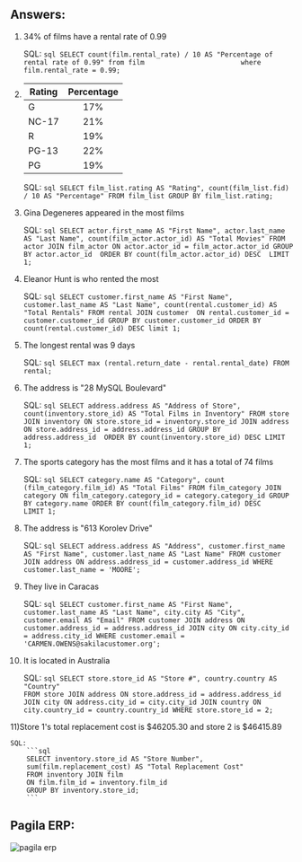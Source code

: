 ## Answers:

1) 34% of films have a rental rate of 0.99

    SQL:
        ```sql
        SELECT count(film.rental_rate) / 10 AS "Percentage of rental rate of 0.99"
        from film                       
        where film.rental_rate = 0.99;
        ```
2) 
    | Rating        | Percentage    |
    | ------------- |:-------------:|
    | G             | 17%           |
    | NC-17         | 21%           |
    | R             | 19%           |
    | PG-13         | 22%           |
    | PG            | 19%           |
    
    SQL:
        ```sql
        SELECT film_list.rating AS "Rating",
        count(film_list.fid) / 10 AS "Percentage"
        FROM film_list
        GROUP BY film_list.rating;
        ```
        
3) Gina Degeneres appeared in the most films

    SQL:
        ```sql
        SELECT actor.first_name AS "First Name",
        actor.last_name AS "Last Name",
        count(film_actor.actor_id) AS "Total Movies"
        FROM actor JOIN film_actor
        ON actor.actor_id = film_actor.actor_id
        GROUP BY actor.actor_id 
        ORDER BY count(film_actor.actor_id) DESC 
        LIMIT 1;
        ```
        
4) Eleanor Hunt is who rented the most

    SQL:
        ```sql
        SELECT customer.first_name AS "First Name",
        customer.last_name AS "Last Name",
        count(rental.customer_id) AS "Total Rentals"
        FROM rental JOIN customer 
        ON rental.customer_id = customer.customer_id
        GROUP BY customer.customer_id
        ORDER BY count(rental.customer_id) DESC
        limit 1;
        ```
        
5) The longest rental was 9 days

    SQL:
        ```sql
        SELECT max (rental.return_date - rental.rental_date)
        FROM rental;
        ```
        
6) The address is "28 MySQL Boulevard" 

    SQL:
        ```sql
        SELECT address.address AS "Address of Store", 
        count(inventory.store_id) AS "Total Films in Inventory"
        FROM store JOIN inventory
        ON store.store_id = inventory.store_id
        JOIN address ON store.address_id = address.address_id
        GROUP BY address.address_id 
        ORDER BY count(inventory.store_id) DESC
        LIMIT 1;
        ```

7) The sports category has the most films and it has a total of 74 films

    SQL:
        ```sql
        SELECT category.name AS "Category",
        count (film_category.film_id) AS "Total Films"
        FROM film_category JOIN category
        ON film_category.category_id = category.category_id
        GROUP BY category.name
        ORDER BY count(film_category.film_id) DESC                                                                                                                                                               
        LIMIT 1;
        ```

8) The address is "613 Korolev Drive"

    SQL:
        ```sql
        SELECT address.address AS "Address",
        customer.first_name AS "First Name",
        customer.last_name AS "Last Name"
        FROM customer JOIN address
        ON address.address_id = customer.address_id
        WHERE customer.last_name = 'MOORE';
        ```
        
9) They live in Caracas

    SQL:
        ```sql
        SELECT customer.first_name AS "First Name",
        customer.last_name AS "Last Name",
        city.city AS "City", 
        customer.email AS "Email"
        FROM customer JOIN address
        ON customer.address_id = address.address_id
        JOIN city ON city.city_id = address.city_id
        WHERE customer.email = 'CARMEN.OWENS@sakilacustomer.org';
        ```
        
10) It is located in Australia

    SQL:
        ```sql
        SELECT store.store_id AS "Store #",
        country.country AS "Country"                                                                                                                                     
        FROM store JOIN address
        ON store.address_id = address.address_id
        JOIN city ON address.city_id = city.city_id
        JOIN country ON city.country_id = country.country_id
        WHERE store.store_id = 2;
        ```
        
11)Store 1's total replacement cost is $46205.30 and store 2 is $46415.89

    SQL:
        ```sql
        SELECT inventory.store_id AS "Store Number",
        sum(film.replacement_cost) AS "Total Replacement Cost"
        FROM inventory JOIN film
        ON film.film_id = inventory.film_id
        GROUP BY inventory.store_id;
        ```
    
## Pagila ERP:

![pagila erp](https://app.diagrams.net?lightbox=1&highlight=0000ff&edit=_blank&layers=1&nav=1#G124Ic1JBylnN1VKZOmQt66ZVWqKdWNvuT)
